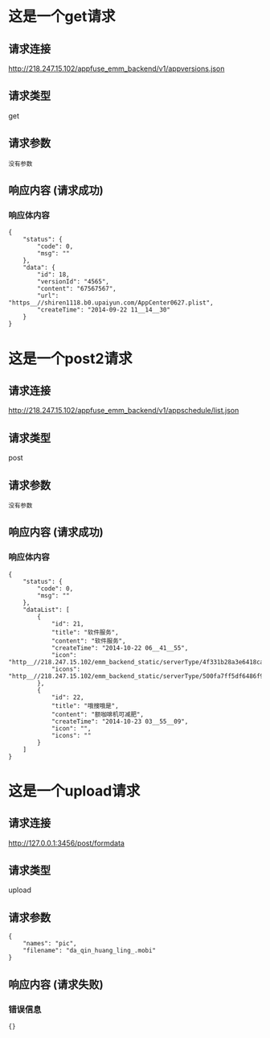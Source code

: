 # 这是一个get请求

## 请求连接 

http://218.247.15.102/appfuse_emm_backend/v1/appversions.json

## 请求类型 

get

## 请求参数

```
没有参数
```

## 响应内容 (请求成功)

### 响应体内容

```
{
    "status": {
        "code": 0,
        "msg": ""
    },
    "data": {
        "id": 18,
        "versionId": "4565",
        "content": "67567567",
        "url": "https__//shiren1118.b0.upaiyun.com/AppCenter0627.plist",
        "createTime": "2014-09-22 11__14__30"
    }
}
```

# 这是一个post2请求

## 请求连接 

http://218.247.15.102/appfuse_emm_backend/v1/appschedule/list.json

## 请求类型 

post

## 请求参数

```
没有参数
```

## 响应内容 (请求成功)

### 响应体内容

```
{
    "status": {
        "code": 0,
        "msg": ""
    },
    "dataList": [
        {
            "id": 21,
            "title": "软件服务",
            "content": "软件服务",
            "createTime": "2014-10-22 06__41__55",
            "icon": "http__//218.247.15.102/emm_backend_static/serverType/4f331b28a3e6418cad0945eb92e97259.png",
            "icons": "http__//218.247.15.102/emm_backend_static/serverType/500fa7ff5df6486f957cb40eb44a1408.png"
        },
        {
            "id": 22,
            "title": "哦搜哦是",
            "content": "额咖啡机可减肥",
            "createTime": "2014-10-23 03__55__09",
            "icon": "",
            "icons": ""
        }
    ]
}
```

# 这是一个upload请求

## 请求连接 

http://127.0.0.1:3456/post/formdata

## 请求类型 

upload

## 请求参数

```
{
    "names": "pic",
    "filename": "da_qin_huang_ling_.mobi"
}
```

## 响应内容 (请求失败)

### 错误信息

```
{}
```

